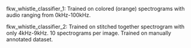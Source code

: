 fkw_whistle_classifier_1:   Trained on colored (orange) spectrograms
                            with audio ranging from 0kHz-100kHz. 

fkw_whistle_classifier_2:   Trained on stitched together spectrogram 
                            with only 4kHz-9kHz. 10 spectrograms per image. 
                            Trained on manually annotated dataset. 
